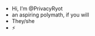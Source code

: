- Hi, I’m @PrivacyRyot
- an aspiring polymath, if you will
- They/she
- ⚡

<!---
PrivacyRyot/PrivacyRyot is a ✨ special ✨ repository because its `README.md` (this file) appears on your GitHub profile.
You can click the Preview link to take a look at your changes.
--->

